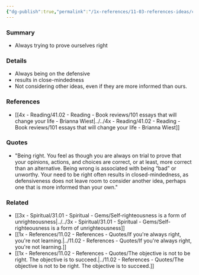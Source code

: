 ```yaml
---
{"dg-publish":true,"permalink":"/1x-references/11-03-references-ideas/cognitive-bias-always-trying-to-prove-you-are-right/"}
---
```



### Summary
- Always trying to prove ourselves right

### Details
- Always being on the defensive
- results in close-mindedness
- Not considering other ideas, even if they are more informed than ours.

### References
- [[4x - Reading/41.02 - Reading - Book reviews/101 essays that will change your life - Brianna Wiest\|../../4x - Reading/41.02 - Reading - Book reviews/101 essays that will change your life - Brianna Wiest]]

### Quotes
- "Being right. You feel as though you are always on trial to prove that your opinions, actions, and choices are correct, or at least, more correct than an alternative. Being wrong  is associated with being “bad” or unworthy. Your need to be right often results in closed-mindedness, as defensiveness does not leave room to consider another idea, perhaps one that is more informed than your own."

### Related
- [[3x - Spiritual/31.01 - Spiritual - Gems/Self-righteousness is a form of unrighteousness\|../../3x - Spiritual/31.01 - Spiritual - Gems/Self-righteousness is a form of unrighteousness]]
- [[1x - References/11.02 - References - Quotes/If you're always right, you're not learning.\|../11.02 - References - Quotes/If you're always right, you're not learning.]]
- [[1x - References/11.02 - References - Quotes/The objective is not to be right. The objective is to succeed.\|../11.02 - References - Quotes/The objective is not to be right. The objective is to succeed.]]